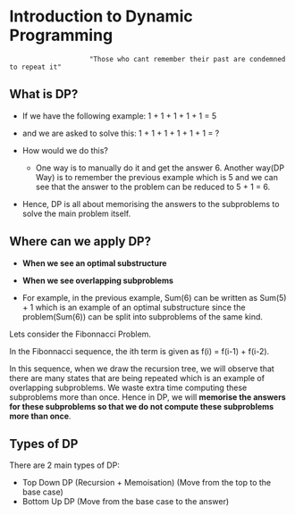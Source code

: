 # Introduction to Dynamic Programming

						"Those who cant remember their past are condemned to repeat it"



## What is DP?

- If we have the following example:
		1 + 1 + 1 + 1 + 1 = 5

- and we are asked to solve this:
		1 + 1 + 1 + 1 + 1 + 1 = ?

- How would we do this?

  - One way is to manually do it and get the answer 6. Another way(DP Way) is to remember the previous example which is 
5 and we can see that the answer to the problem can be reduced to 5 + 1 = 6.


- Hence, DP is all about memorising the answers to the subproblems to solve the main problem itself.


## Where can we apply DP?

- **When we see an optimal substructure**
- **When we see overlapping subproblems**

- For example, in the previous example, Sum(6) can be written as Sum(5) + 1 which is an example of an optimal substructure since the problem(Sum(6)) can be split into subproblems of the same kind.

Lets consider the Fibonnacci Problem.

In the Fibonnacci sequence, the ith term is given as f(i) = f(i-1) + f(i-2).

In this sequence, when we draw the recursion tree, we will observe that there are many states that are being repeated which is an example of overlapping subproblems. We waste extra time computing these subproblems more than once. Hence in DP, we will **memorise the answers for these subproblems so that we do not compute these subproblems more than once**.

## Types of DP

There are 2 main types of DP:

- Top Down DP (Recursion + Memoisation) (Move from the top to the base case)
- Bottom Up DP (Move from the base case to the answer)


